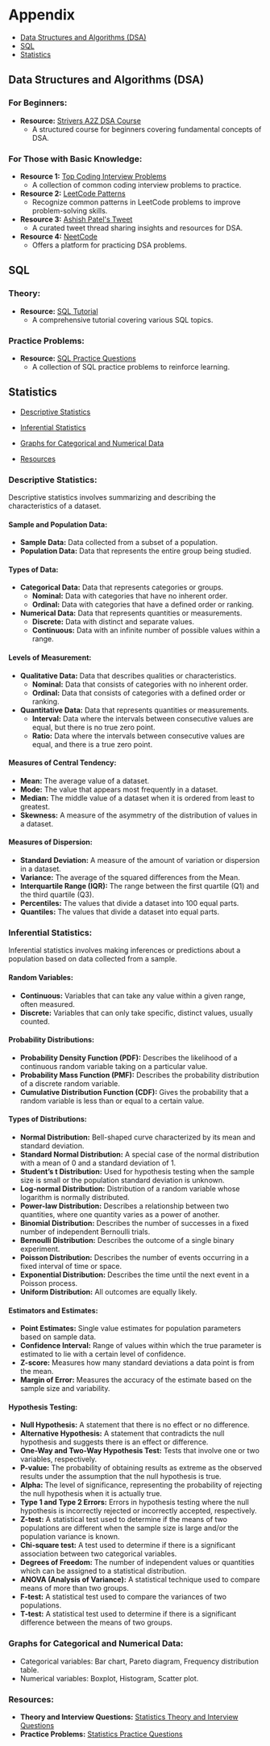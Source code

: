 # Appendix

- [Data Structures and Algorithms (DSA)](#data-structures-and-algorithms-dsa)
- [SQL](#sql)
- [Statistics](#statistics)


## Data Structures and Algorithms (DSA)

### For Beginners:

- **Resource:** [Strivers A2Z DSA Course](https://takeuforward.org/strivers-a2z-dsa-course/strivers-a2z-dsa-course-sheet-2)
  - A structured course for beginners covering fundamental concepts of DSA.

### For Those with Basic Knowledge:

- **Resource 1:** [Top Coding Interview Problems](https://takeuforward.org/interviews/strivers-sde-sheet-top-coding-interview-problems)
  - A collection of common coding interview problems to practice.
- **Resource 2:** [LeetCode Patterns](https://seanprashad.com/leetcode-patterns/)
  - Recognize common patterns in LeetCode problems to improve problem-solving skills.
- **Resource 3:** [Ashish Patel's Tweet](https://twitter.com/ashishps_1/status/1741317717213491503?t=MO5RcvBo2F_uleg08gDy-w&s=08)
  - A curated tweet thread sharing insights and resources for DSA.
- **Resource 4:** [NeetCode](https://neetcode.io/practice)
  - Offers a platform for practicing DSA problems.

## SQL

### Theory:

- **Resource:** [SQL Tutorial](https://datalemur.com/sql-tutorial)
  - A comprehensive tutorial covering various SQL topics.

### Practice Problems:

- **Resource:** [SQL Practice Questions](https://datalemur.com/questions?category=SQL)
  - A collection of SQL practice problems to reinforce learning.

## Statistics

- [Descriptive Statistics](#descriptive-statistics)

- [Inferential Statistics](#inferential-statistics)

- [Graphs for Categorical and Numerical Data](#graphs-for-categorical-and-numerical-data)

- [Resources](#resources)

### Descriptive Statistics:

Descriptive statistics involves summarizing and describing the characteristics of a dataset.

#### Sample and Population Data:

- **Sample Data:** Data collected from a subset of a population.
- **Population Data:** Data that represents the entire group being studied.

#### Types of Data:

- **Categorical Data:** Data that represents categories or groups.
  - **Nominal:** Data with categories that have no inherent order.
  - **Ordinal:** Data with categories that have a defined order or ranking.
- **Numerical Data:** Data that represents quantities or measurements.
  - **Discrete:** Data with distinct and separate values.
  - **Continuous:** Data with an infinite number of possible values within a range.

#### Levels of Measurement:

- **Qualitative Data:** Data that describes qualities or characteristics.
  - **Nominal:** Data that consists of categories with no inherent order.
  - **Ordinal:** Data that consists of categories with a defined order or ranking.
- **Quantitative Data:** Data that represents quantities or measurements.
  - **Interval:** Data where the intervals between consecutive values are equal, but there is no true zero point.
  - **Ratio:** Data where the intervals between consecutive values are equal, and there is a true zero point.

#### Measures of Central Tendency:

- **Mean:** The average value of a dataset.
- **Mode:** The value that appears most frequently in a dataset.
- **Median:** The middle value of a dataset when it is ordered from least to greatest.
- **Skewness:** A measure of the asymmetry of the distribution of values in a dataset.

#### Measures of Dispersion:

- **Standard Deviation:** A measure of the amount of variation or dispersion in a dataset.
- **Variance:** The average of the squared differences from the Mean.
- **Interquartile Range (IQR):** The range between the first quartile (Q1) and the third quartile (Q3).
- **Percentiles:** The values that divide a dataset into 100 equal parts.
- **Quantiles:** The values that divide a dataset into equal parts.



### Inferential Statistics:

Inferential statistics involves making inferences or predictions about a population based on data collected from a sample.

#### Random Variables:

- **Continuous:** Variables that can take any value within a given range, often measured.
- **Discrete:** Variables that can only take specific, distinct values, usually counted.

#### Probability Distributions:

- **Probability Density Function (PDF):** Describes the likelihood of a continuous random variable taking on a particular value.
- **Probability Mass Function (PMF):** Describes the probability distribution of a discrete random variable.
- **Cumulative Distribution Function (CDF):** Gives the probability that a random variable is less than or equal to a certain value.

#### Types of Distributions:

- **Normal Distribution:** Bell-shaped curve characterized by its mean and standard deviation.
- **Standard Normal Distribution:** A special case of the normal distribution with a mean of 0 and a standard deviation of 1.
- **Student’s t Distribution:** Used for hypothesis testing when the sample size is small or the population standard deviation is unknown.
- **Log-normal Distribution:** Distribution of a random variable whose logarithm is normally distributed.
- **Power-law Distribution:** Describes a relationship between two quantities, where one quantity varies as a power of another.
- **Binomial Distribution:** Describes the number of successes in a fixed number of independent Bernoulli trials.
- **Bernoulli Distribution:** Describes the outcome of a single binary experiment.
- **Poisson Distribution:** Describes the number of events occurring in a fixed interval of time or space.
- **Exponential Distribution:** Describes the time until the next event in a Poisson process.
- **Uniform Distribution:** All outcomes are equally likely.

#### Estimators and Estimates:

- **Point Estimates:** Single value estimates for population parameters based on sample data.
- **Confidence Interval:** Range of values within which the true parameter is estimated to lie with a certain level of confidence.
- **Z-score:** Measures how many standard deviations a data point is from the mean.
- **Margin of Error:** Measures the accuracy of the estimate based on the sample size and variability.

#### Hypothesis Testing:

- **Null Hypothesis:** A statement that there is no effect or no difference.
- **Alternative Hypothesis:** A statement that contradicts the null hypothesis and suggests there is an effect or difference.
- **One-Way and Two-Way Hypothesis Test:** Tests that involve one or two variables, respectively.
- **P-value:** The probability of obtaining results as extreme as the observed results under the assumption that the null hypothesis is true.
- **Alpha:** The level of significance, representing the probability of rejecting the null hypothesis when it is actually true.
- **Type 1 and Type 2 Errors:** Errors in hypothesis testing where the null hypothesis is incorrectly rejected or incorrectly accepted, respectively.
- **Z-test:** A statistical test used to determine if the means of two populations are different when the sample size is large and/or the population variance is known.
- **Chi-square test:** A test used to determine if there is a significant association between two categorical variables.
- **Degrees of Freedom:** The number of independent values or quantities which can be assigned to a statistical distribution.
- **ANOVA (Analysis of Variance):** A statistical technique used to compare means of more than two groups.
- **F-test:** A statistical test used to compare the variances of two populations.
- **T-test:** A statistical test used to determine if there is a significant difference between the means of two groups.

  
### Graphs for Categorical and Numerical Data:

- Categorical variables: Bar chart, Pareto diagram, Frequency distribution table.
- Numerical variables: Boxplot, Histogram, Scatter plot.

### Resources:

- **Theory and Interview Questions:** [Statistics Theory and Interview Questions](https://drive.google.com/drive/folders/1hp0etY8nxZEIGshJkykdxeC5qjZq5Pnv?usp=drive_link)
- **Practice Problems:** [Statistics Practice Questions](https://datalemur.com/questions?category=Statistics)

